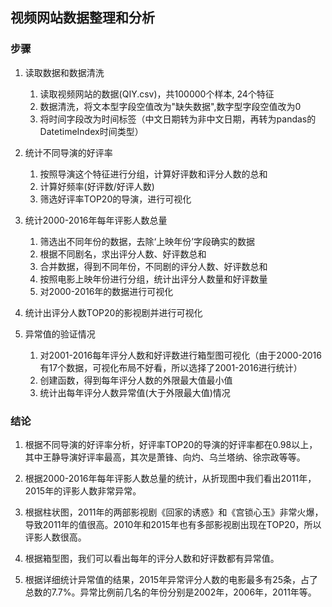 ## 视频网站数据整理和分析

### 步骤

1. 读取数据和数据清洗
   1. 读取视频网站的数据(QIY.csv)，共100000个样本, 24个特征
   2. 数据清洗，将文本型字段空值改为"缺失数据",数字型字段空值改为0
   3. 将时间字段改为时间标签（中文日期转为非中文日期，再转为pandas的DatetimeIndex时间类型）
2. 统计不同导演的好评率
   1. 按照导演这个特征进行分组，计算好评数和评分人数的总和
   2. 计算好频率(好评数/好评人数)
   3. 筛选好评率TOP20的导演，进行可视化
3. 统计2000-2016年每年评影人数总量
   1. 筛选出不同年份的数据，去除‘上映年份’字段确实的数据
   2. 根据不同剧名，求出评分人数、好评数总和
   3. 合并数据，得到不同年份，不同剧的评分人数、好评数总和
   4. 按照电影上映年份进行分组，统计出评分人数量和好评数量
   5. 对2000-2016年的数据进行可视化

4. 统计出评分人数TOP20的影视剧并进行可视化
5. 异常值的验证情况
   1. 对2001-2016每年评分人数和好评数进行箱型图可视化（由于2000-2016有17个数据，可视化布局不好看，所以选择了2001-2016进行统计）
   2. 创建函数，得到每年评分人数的外限最大值最小值
   3. 统计出每年评分人数异常值(大于外限最大值)情况


### 结论

1. 根据不同导演的好评率分析，好评率TOP20的导演的好评率都在0.98以上，其中王静导演好评率最高，其次是萧锋、向灼、乌兰塔纳、徐宗政等等。

2. 根据2000-2016年每年评影人数总量的统计，从折现图中我们看出2011年，2015年的评影人数非常异常。

3. 根据柱状图，2011年的两部影视剧《回家的诱惑》和《宫锁心玉》非常火爆，导致2011年的值很高。2010年和2015年也有多部影视剧出现在TOP20，所以评影人数很高。

4. 根据箱型图，我们可以看出每年的评分人数和好评数都有异常值。

5. 根据详细统计异常值的结果，2015年异常评分人数的电影最多有25条，占了总数的7.7%。异常比例前几名的年份分别是2002年，2006年，2011年等。

